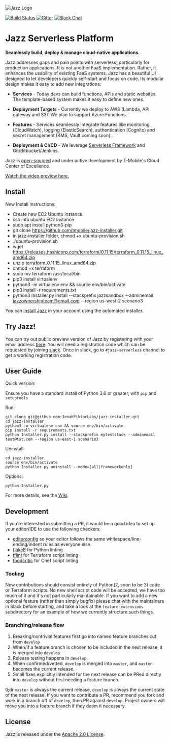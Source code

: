 ![Jazz Logo](logo.png)

[![Build Status](https://travis-ci.org/JonahPiktorLabs/jazz-installer.svg?branch=master)](https://travis-ci.org/JonahPiktorLabs/jazz-installer)
[![Gitter](https://img.shields.io/gitter/room/badges/shields.svg)](https://gitter.im/TMO-OSS/Jazz)
[![Slack Chat](https://img.shields.io/badge/Chat-Slack-ff69b4.svg)](https://tmo-oss-getinvite.herokuapp.com/)

# Jazz Serverless Platform

**Seamlessly build, deploy & manage cloud-native applications.**

Jazz addresses gaps and pain points with serverless, particularly for production applications. It is not another FaaS implementation. Rather, it enhances the usability of existing FaaS systems. Jazz has a beautiful UI designed to let developers quickly self-start and focus on code. Its modular design makes it easy to add new integrations:

* **Services** - Today devs can build functions, APIs and static websites. The template-based system makes it easy to define new ones.
* **Deployment Targets** - Currently we deploy to AWS (Lambda, API gateway and S3). We plan to support Azure Functions.

* **Features** - Services seamlessly integrate features like monitoring (CloudWatch), logging (ElasticSearch), authentication (Cognito) and secret management (KMS, Vault coming soon).
* **Deployment & CI/CD** - We leverage [Serverless Framework](http://www.serverless.com) and Git/Bitbucket/Jenkins.

Jazz is [open-sourced](http://opensource.t-mobile.com) and under active development by T-Mobile's Cloud Center of Excellence.

[Watch the video preview here.](https://www.youtube.com/watch?v=6Kp1yxMjn1k)

## Install
New Install Instructions: 
  - Create new EC2 Ubuntu instance
  - ssh into ubuntu EC2 instance
  - sudo apt install python3-pip
  - git clone https://github.com/tmobile/jazz-installer.git
  - in jazz-installer folder, chmod +x ubuntu-provision.sh
  - ./ubuntu-provision.sh
  - wget https://releases.hashicorp.com/terraform/0.11.15/terraform_0.11.15_linux_amd64.zip
  - unzip terraform_0.11.15_linux_amd64.zip
  - chmod +x terraform
  - sudo mv terraform /usr/local/bin 
  - pip3 install virtualenv
  - python3 -m virtualenv env && source env/bin/activate
  - pip3 install -r requirements.txt
  - python3 Installer.py install --stackprefix jazzsandbox --adminemail jazzownershipteam@gmail.com --region us-west-2 scenario3
  
You can [install Jazz](https://github.com/JonahPiktorLabs/jazz-installer/wiki) in your account using the automated installer.

## Try Jazz!
You can try out public preview version of Jazz by registering with your email address [here](http://try.tmo-jazz.net). You will need a registration code which can be requested by joining [slack](https://tmo-oss-getinvite.herokuapp.com/). Once in slack, go to `#jazz-serverless` channel to get a working registration code.

## User Guide

Quick version:

Ensure you have a standard install of Python 3.6 or greater, with `pip` and `setuptools`

Run:

```
git clone git@github.com:JonahPiktorLabs/jazz-installer.git
cd jazz-installer
python3 -m virtualenv env && source env/bin/activate
pip install -r requirements.txt
python Installer.py install --stackprefix myteststack --adminemail test@tst.com --region us-east-1 scenario3
```

Uninstall:
```
cd jazz-installer
source env/bin/activate
python Installer.py uninstall --mode=[all|frameworkonly]
```

Options:
```
python Installer.py
```

For more details, see the [Wiki](https://github.com/JonahPiktorLabs/jazz-installer/wiki).

## Development
If you're interested in submitting a PR, it would be a good idea to set up your editor/IDE to use the following checkers:
* [editorconfig](https://editorconfig.org/) so your editor follows the same whitespace/line-ending/indent rules as everyone else.
* [flake8](http://flake8.pycqa.org/en/latest/) for Python linting
* [tflint](https://github.com/wata727/tflint) for Terraform script linting
* [foodcritic](http://www.foodcritic.io/) for Chef script linting

### Tooling
New contributions should consist entirely of Python(2, soon to be 3) code or Terraform scripts. No new shell script code will be accepted, we have too much of it and it's not particularly maintainable. If you want to add a new optional feature (rather than simply bugfix) please chat with the maintainers in Slack before starting, and take a look at the `feature-extensions` subdirectory for an example of how we currently structure such things.

### Branching/release flow
1. Breaking/nontrivial features first go into named feature branches cut from `develop`
2. When/if a feature branch is chosen to be included in the next release, it is merged into `develop`
3. Release testing happens in `develop`
4. When confirmed/vetted, `develop` is merged into `master`, and `master` becomes the current release.
5. Small fixes explicitly intended for the next release can be PRed directly into `develop` without first needing a feature branch.

tl;dr `master` is always the current release, `develop` is always the current state of the next release. If you want to contribute a PR, recommend you fork and work in a branch off of `develop`, then PR against `develop`. Project owners will move you into a feature branch if they deem it necessary.

## License

Jazz is released under the [Apache 2.0 License](http://www.apache.org/licenses/LICENSE-2.0).
